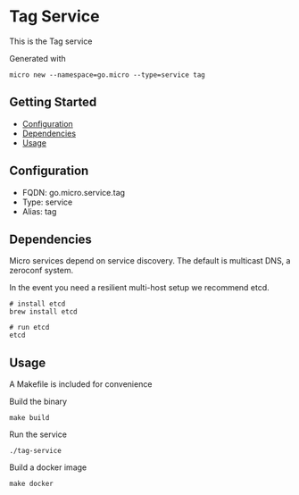 # Tag Service

This is the Tag service

Generated with

```
micro new --namespace=go.micro --type=service tag
```

## Getting Started

- [Configuration](#configuration)
- [Dependencies](#dependencies)
- [Usage](#usage)

## Configuration

- FQDN: go.micro.service.tag
- Type: service
- Alias: tag

## Dependencies

Micro services depend on service discovery. The default is multicast DNS, a zeroconf system.

In the event you need a resilient multi-host setup we recommend etcd.

```
# install etcd
brew install etcd

# run etcd
etcd
```

## Usage

A Makefile is included for convenience

Build the binary

```
make build
```

Run the service
```
./tag-service
```

Build a docker image
```
make docker
```